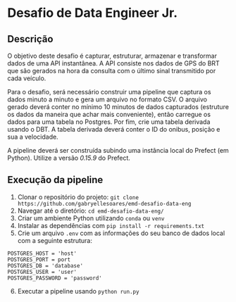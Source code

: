 # Desafio de Data Engineer Jr.

## Descrição
O objetivo deste desafio é capturar, estruturar, armazenar e transformar dados de uma API instantânea. A API consiste nos dados de GPS do BRT que são gerados na hora da consulta com o último sinal transmitido por cada veículo.

Para o desafio, será necessário construir uma pipeline que captura os dados minuto a minuto e gera um arquivo no formato CSV. O arquivo gerado deverá conter no mínimo 10 minutos de dados capturados (estruture os dados da maneira que achar mais conveniente), então carregue os dados para uma tabela no Postgres. Por fim, crie uma tabela derivada usando o DBT. A tabela derivada deverá conter o ID do onibus, posição e sua a velocidade.

A pipeline deverá ser construída subindo uma instância local do Prefect (em Python). Utilize a versão *0.15.9* do Prefect.

## Execução da pipeline
1. Clonar o repositório do projeto: `git clone https://github.com/gabryellesoares/emd-desafio-data-eng`
2. Navegar até o diretório: `cd emd-desafio-data-eng/`
3. Criar um ambiente Python utilizando `conda` ou `venv`
4. Instalar as dependências com `pip install -r requirements.txt`
5. Crie um arquivo `.env` com as informações do seu banco de dados local com a seguinte estrutura: 
```
POSTGRES_HOST = 'host'
POSTGRES_PORT = port
POSTGRES_DB = 'database'
POSTGRES_USER = 'user'
POSTGRES_PASSWORD = 'password'
```
6. Executar a pipeline usando `python run.py`